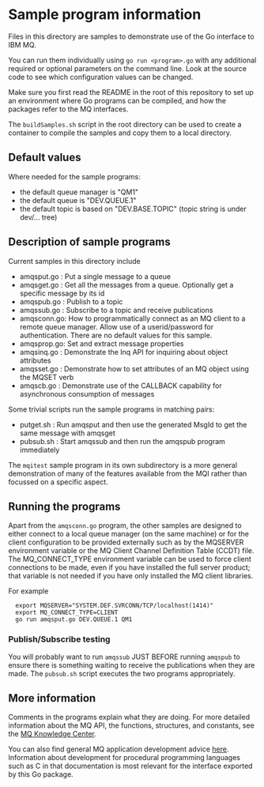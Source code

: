 # Sample program information
Files in this directory are samples to demonstrate use of the Go interface to IBM MQ.

You can run them individually using `go run <program>.go` with any additional
required or optional parameters on the command line. Look at the source code to see
which configuration values can be changed.

Make sure you first read the README in the root of this repository to set up an environment
where Go programs can be compiled, and how the packages refer to the MQ interfaces.

The `buildSamples.sh` script in the root directory can be used to create a container to
compile the samples and copy them to a local directory.

## Default values
Where needed for the sample programs:

* the default queue manager is "QM1"
* the default queue is "DEV.QUEUE.1"
* the default topic is based on "DEV.BASE.TOPIC" (topic string is under dev/... tree)

## Description of sample programs
Current samples in this directory include

* amqsput.go : Put a single message to a queue
* amqsget.go : Get all the messages from a queue. Optionally get a specific message by its id
* amqspub.go : Publish to a topic
* amqssub.go : Subscribe to a topic and receive publications
* amqsconn.go: How to programmatically connect as an MQ client to a remote queue manager.
Allow use of a userid/password for authentication. There are no default values for this sample.
* amqsprop.go: Set and extract message properties
* amqsinq.go : Demonstrate the Inq API for inquiring about object attributes
* amqsset.go : Demonstrate how to set attributes of an MQ object using the MQSET verb
* amqscb.go  : Demonstrate use of the CALLBACK capability for asynchronous consumption of messages

Some trivial scripts run the sample programs in matching pairs:
* putget.sh  : Run amqsput and then use the generated MsgId to get the same message with amqsget
* pubsub.sh  : Start amqssub and then run the amqspub program immediately

The `mqitest` sample program in its own subdirectory is a more general demonstration
of many of the features available from the MQI rather than focussed on a specific
aspect.

## Running the programs
Apart from the `amqsconn.go` program, the other samples are designed to either connect
to a local queue manager (on the same machine) or for the client configuration to be
provided externally such as by the MQSERVER environment variable or the
MQ Client Channel Definition Table (CCDT) file. The MQ_CONNECT_TYPE environment
variable can be used to force client connections to be made, even if you have
installed the full server product; that variable is not needed if you have
only installed the MQ client libraries.

For example

```
  export MQSERVER="SYSTEM.DEF.SVRCONN/TCP/localhost(1414)"
  export MQ_CONNECT_TYPE=CLIENT
  go run amqsput.go DEV.QUEUE.1 QM1
```

### Publish/Subscribe testing
You will probably want to run `amqssub` JUST BEFORE running `amqspub` to ensure
there is something waiting to receive the publications when they are made. The
`pubsub.sh` script executes the two programs appropriately.

## More information
Comments in the programs explain what they are doing. For more detailed information about the
MQ API, the functions, structures, and constants, see the
[MQ Knowledge Center](https://www.ibm.com/support/knowledgecenter/en/SSFKSJ_9.1.0/com.ibm.mq.ref.dev.doc/q089590_.htm).

You can also find general MQ application development advice [here](https://www.ibm.com/support/knowledgecenter/en/SSFKSJ_9.1.0/com.ibm.mq.dev.doc/q022830_.htm).
Information about development for procedural programming languages such as C in that
documentation is most relevant for the interface exported by this Go package.
